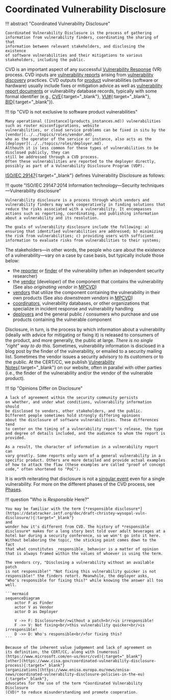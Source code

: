 # Coordinated Vulnerability Disclosure

!!! abstract "Coordinated Vulnerability Disclosure"

    Coordinated Vulnerability Disclosure is the process of gathering
    information from vulnerability finders, coordinating the sharing of that
    information between relevant stakeholders, and disclosing the existence
    of software vulnerabilities and their mitigations to various
    stakeholders, including the public. 

CVD is an important aspect of any successful [Vulnerability Response](vulnerability_response.md) (VR) process.
CVD inputs are [vulnerability reports](../../topics/phases/reporting.md) arising from [vulnerability discovery](vulnerability_discovery.md) practices.
CVD outputs for [product](products_instances.md) vulnerabilities (software or hardware) usually include fixes or mitigation advice as well
as [vulnerability report documents](../../topics/phases/publishing.md) or vulnerability database records, typically with some formal identifier
(e.g.,
[CVE](https://www.cve.org){:target="_blank"},
[VU#](https://www.kb.cert.org/vuls){:target="_blank"},
[BID](https://en.wikipedia.org/wiki/Bugtraq){:target="_blank"}).

!!! tip "CVD is not exclusive to software product vulnerabilities"

    Many operational ([instance](products_instances.md)) vulnerabilities such as router misconfigurations, website
    vulnerabilities, or cloud service problems can be fixed in situ by the [vendor](../../topics/roles/vendor.md),
    who as the operator of the service or instance, also acts as the [deployer](../../topics/roles/deployer.md).
    Althouth it is less common for these types of vulnerabilities to be disclosed publicly, they can
    still be addressed through a CVD process.
    Often these vulnerabilities are reported to the deployer directly, possibly as part of a Vulnerability Disclosure Program (VDP).

[ISO/IEC 29147](https://www.iso.org/standard/72311.html){:target="_blank"} defines Vulnerability Disclosure as follows:

!!! quote "ISO/IEC 29147:2014 Information technology&mdash;Security techniques&mdash;Vulnerability disclosure"

    Vulnerability disclosure is a process through which vendors and
    vulnerability finders may work cooperatively in finding solutions that
    reduce the risks associated with a vulnerability. It encompasses
    actions such as reporting, coordinating, and publishing information
    about a vulnerability and its resolution.

    The goals of vulnerability disclosure include the following: a)
    ensuring that identified vulnerabilities are addressed; b) minimizing
    the risk from vulnerabilities; c) providing users with sufficient
    information to evaluate risks from vulnerabilities to their systems;

The stakeholders&mdash;in other words, the people who care about the
existence of a vulnerability&mdash;vary on a case by case basis, but
typically include those below:

- the [reporter](../../topics/roles/finder.md) or [finder](../../topics/roles/finder.md) of the vulnerability (often an independent
    security researcher)
- the [vendor](../../topics/roles/vendor.md) (developer) of the component that contains the
    vulnerability (See also *originating vendor* in [MPCVD](../../howto/coordination/mpcvd.md))
- [vendors](../../topics/roles/vendor.md) that utilize the component containing the vulnerability in
    their own products (See also *downstream vendors* in [MPCVD](../../howto/coordination/mpcvd.md))
- [coordinators](../../topics/roles/coordinator.md), vulnerability databases, or other organizations that
    specialize in incident response and vulnerability handling
- [deployers](../../topics/roles/deployer.md) and the general public / consumers who purchase and use products containing the vulnerable component

Disclosure, in turn, is the process by which information about a
vulnerability (ideally with advice for mitigating or fixing it) is
released to consumers of the product, and more generally, the public at
large. *There is no single "right" way to do this.* Sometimes,
vulnerability information is disclosed in a blog post by the finder of
the vulnerability, or emailed to a security mailing list. Sometimes the
vendor issues a security advisory to its customers or to the public. At
the CERT/CC, we publish [Vulnerability Notes](https://www.kb.cert.org/vuls){:target="_blank"} on our website, often in
parallel with other parties (i.e., the finder of the vulnerability
and/or the vendor of the vulnerable product).

!!! tip "Opinions Differ on Disclosure"

    A lack of agreement within the security community persists
    on whether, and under what conditions, vulnerability information should
    be disclosed to vendors, other stakeholders, and the public.
    Different people sometimes hold strongly differing opinions
    about the disclosure of software vulnerabilities. These differences tend
    to center on the timing of a vulnerability report's release, the type
    and degree of details included, and the audience to whom the report is
    provided.
    
    As a result, the character of information in a vulnerability report can
    vary greatly. Some reports only warn of a general vulnerability in a
    specific product. Others are more detailed and provide actual examples
    of how to attack the flaw (these examples are called "proof of concept
    code," often shortened to "PoC").

It is worth reiterating that disclosure is not a [singular event](../cvd_is_a_process.md) even for
a single vulnerability. For more on the different phases of the CVD process,
see [Phases](../../topics/phases/index.md).

!!! question "Who is *Responsible* Here?"

    You may be familiar with the term [*responsible disclosure*](https://datatracker.ietf.org/doc/draft-christey-wysopal-vuln-disclosure/){:target="_blank"}
    and
    wonder how it's different from CVD. The history of *responsible
    disclosure* makes for a long story best told over adult beverages at a
    hotel bar during a security conference, so we won't go into it here.
    Without belaboring the topic, the sticking point comes down to the fact
    that what constitutes _responsible_ behavior is a matter of opinion
    that is always framed within the values of whoever is using the term.

    The vendors cry, "Disclosing a vulnerability without an available patch
    is not responsible!" "Not fixing this vulnerability quicker is not
    responsible!" the finders retort. Meanwhile, the deployer asks,
    "Who's responsible for fixing this?" while knowing the answer all too
    well.

    ```mermaid
    sequenceDiagram
        actor F as Finder
        actor V as Vendor
        actor D as Deployer
        
        V ->> F: Disclosure<br/>without a patch<br/>is irresponsible!
        F ->> V: Not fixing<br/>this vulnerability quicker<br/>is irresponsible!
        D ->> D: Who's responsible<br/>for fixing this?
    ```

    Because of the inherent value judgement and lack of agreement on
    its definition, the CERT/CC, along with [numerous](https://www.microsoft.com/en-us/msrc/cvd){:target="_blank"}
    [other](https://www.cisa.gov/coordinated-vulnerability-disclosure-process){:target="_blank"}
    [organizations](https://www.enisa.europa.eu/news/enisa-news/coordinated-vulnerability-disclosure-policies-in-the-eu){:target="_blank"},
    advocates for the use of the term *Coordinated Vulnerability Disclosure
    (CVD)* to reduce misunderstanding and promote cooperation.
